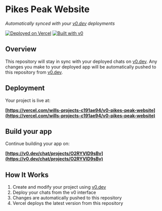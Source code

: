 # Pikes Peak Website

*Automatically synced with your [v0.dev](https://v0.dev) deployments*

[![Deployed on Vercel](https://img.shields.io/badge/Deployed%20on-Vercel-black?style=for-the-badge&logo=vercel)](https://vercel.com/wills-projects-c191ae94/v0-pikes-peak-website)
[![Built with v0](https://img.shields.io/badge/Built%20with-v0.dev-black?style=for-the-badge)](https://v0.dev/chat/projects/O2RYVID9sBv)

## Overview

This repository will stay in sync with your deployed chats on [v0.dev](https://v0.dev).
Any changes you make to your deployed app will be automatically pushed to this repository from [v0.dev](https://v0.dev).

## Deployment

Your project is live at:

**[https://vercel.com/wills-projects-c191ae94/v0-pikes-peak-website](https://vercel.com/wills-projects-c191ae94/v0-pikes-peak-website)**

## Build your app

Continue building your app on:

**[https://v0.dev/chat/projects/O2RYVID9sBv](https://v0.dev/chat/projects/O2RYVID9sBv)**

## How It Works

1. Create and modify your project using [v0.dev](https://v0.dev)
2. Deploy your chats from the v0 interface
3. Changes are automatically pushed to this repository
4. Vercel deploys the latest version from this repository
